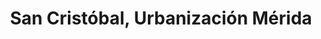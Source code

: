 ---
title: San Cristóbal, Urbanización Mérida
url: /san-cristobal-urbanizacion-merida/
latitude: 7.76
longitude: -72.225
---